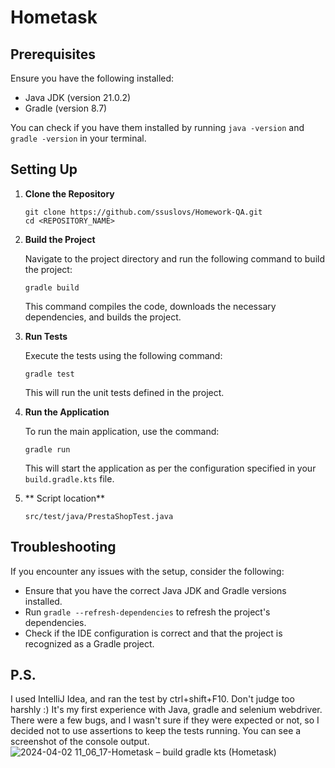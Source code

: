 # Hometask

## Prerequisites

Ensure you have the following installed:
- Java JDK (version 21.0.2)
- Gradle (version 8.7)

You can check if you have them installed by running `java -version` and `gradle -version` in your terminal.

## Setting Up

1. **Clone the Repository**

    ```shell
    git clone https://github.com/ssuslovs/Homework-QA.git
    cd <REPOSITORY_NAME>
    ```

2. **Build the Project**

    Navigate to the project directory and run the following command to build the project:

    ```shell
    gradle build
    ```

    This command compiles the code, downloads the necessary dependencies, and builds the project.

3. **Run Tests**

    Execute the tests using the following command:

    ```shell
    gradle test
    ```

    This will run the unit tests defined in the project.

4. **Run the Application**

    To run the main application, use the command:

    ```shell
    gradle run
    ```

    This will start the application as per the configuration specified in your `build.gradle.kts` file.

5. ** Script location**
   
   ```shell
   src/test/java/PrestaShopTest.java
   ```
   
## Troubleshooting

If you encounter any issues with the setup, consider the following:

- Ensure that you have the correct Java JDK and Gradle versions installed.
- Run `gradle --refresh-dependencies` to refresh the project's dependencies.
- Check if the IDE configuration is correct and that the project is recognized as a Gradle project.

## P.S.
I used IntelliJ Idea, and ran the test by ctrl+shift+F10.
Don't judge too harshly :) It's my first experience with Java, gradle and selenium webdriver.
There were a few bugs, and I wasn't sure if they were expected or not, so I decided not to use assertions to keep the tests running.
You can see a screenshot of the console output.
![2024-04-02 11_06_17-Hometask – build gradle kts (Hometask)](https://github.com/ssuslovs/Homework-QA/assets/115178774/a5504395-b1db-4d7a-8c8f-e572ba541688)


